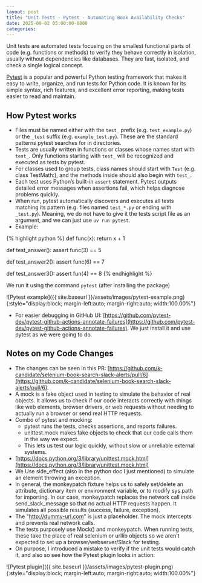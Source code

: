 ```yaml
---
layout: post
title: "Unit Tests - Pytest - Automating Book Availability Checks"
date: 2025-09-02 05:00:00-0000
categories: 
---
```


Unit tests are automated tests focusing on the smallest functional parts of code (e.g. functions or methods) to verify they behave correctly in isolation, usually without dependencies like databases. They are fast, isolated, and check a single logical concept.

[Pytest](https://github.com/pytest-dev/pytest) is a popular and powerful Python testing framework that makes it easy to write, organize, and run tests for Python code. It is known for its simple syntax, rich features, and excellent error reporting, making tests easier to read and maintain.

## How Pytest works
- Files must be named either with the `test_` prefix (e.g. `test_example.py`) or the `_test` suffix (e.g. `example_test.py`). These are the standard patterns pytest searches for in directories.
- Tests are usually written in functions or classes whose names start with `test_`. Only functions starting with `test_` will be recognized and executed as tests by pytest.
- For classes used to group tests, class names should start with `Test` (e.g. class TestMath:), and the methods inside should also begin with `test_`.
- Each test uses Python’s built-in `assert` statement. Pytest outputs detailed error messages when assertions fail, which helps diagnose problems quickly. 
- When run, pytest automatically discovers and executes all tests matching its pattern (e.g. files named `test_*.py` or ending with `_test.py`). Meaning, we do not have to give it the tests script file as an argument, and we can just use `uv run pytest`.
- Example:

{% highlight python %}
def func(x):
    return x + 1

def test_answer():
    assert func(3) == 5

def test_answer2():
    assert func(6) == 7

def test_answer3():
    assert fun(4) == 8
{% endhighlight %}

We run  it using the command `pytest` (after installing the package)

![Pytest example]({{ site.baseurl }}/assets/images/pytest-example.png){:style="display:block; margin-left:auto; margin-right:auto; width:100.00%"}

- For easier debugging in GitHub UI: [https://github.com/pytest-dev/pytest-github-actions-annotate-failures](https://github.com/pytest-dev/pytest-github-actions-annotate-failures). We just install it and use pytest as we were going to do.

## Notes on my Code Changes
- The changes can be seen in this PR: [https://github.com/k-candidate/selenium-book-search-slack-alerts/pull/6](https://github.com/k-candidate/selenium-book-search-slack-alerts/pull/6).
- A mock is a fake object used in testing to simulate the behavior of real objects. It allows us to check if our code interacts correctly with things like web elements, browser drivers, or web requests without needing to actually run a browser or send real HTTP requests.
- Combo of pytest and mocking:
  - pytest runs the tests, checks assertions, and reports failures.
  - unittest.mock makes fake objects to check that our code calls them in the way we expect.
  - This lets us test our logic quickly, without slow or unreliable external systems.
- [https://docs.python.org/3/library/unittest.mock.html](https://docs.python.org/3/library/unittest.mock.html)
- We Use side_effect (also in the python doc I just mentioned) to simulate an element throwing an exception.
- In general, the monkeypatch fixture helps us to safely set/delete an attribute, dictionary item or environment variable, or to modify sys.path for importing. In our case, monkeypatch replaces the network call inside send_slack_message so that no actual HTTP requests happen. It simulates all possible results (success, failure, exception).
- The "http://dummy-url.com" is just a placeholder. The mock intercepts and prevents real network calls.
- The tests purposely use Mock() and monkeypatch. When running tests, these take the place of real selenium or urllib objects so we aren't expected to set up a browser/webserver/Slack for testing.
- On purpose, I introduced a mistake to verify if the unit tests would catch it, and also so see how the Pytest plugin looks in action: 

![Pytest plugin]({{ site.baseurl }}/assets/images/pytest-plugin.png){:style="display:block; margin-left:auto; margin-right:auto; width:100.00%"}